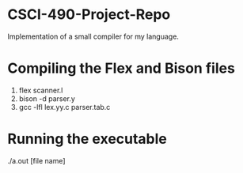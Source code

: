 # CSCI-490-Project-Repo
Implementation of a small compiler for my language.

# Compiling the Flex and Bison files

1. flex scanner.l
2. bison -d parser.y
3. gcc -lfl lex.yy.c parser.tab.c

# Running the executable

./a.out [file name]
